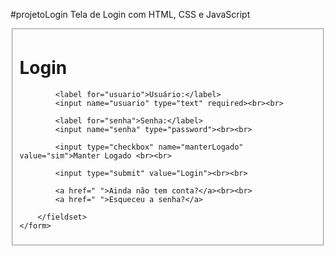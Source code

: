  #projetoLogin
 Tela de Login com HTML, CSS e JavaScript
<!DOCTYPE html>
<html lang="en">
<head>
    <meta charset="UTF-8">
    <meta name="viewport" content="width=device-width, initial-scale=1.0">
    <title>Formulário de Login</title>
</head>
<body>
    <form action="*php" method="post">
        <fieldset>
            <h1>Login</h1>

            <label for="usuario">Usuário:</label>
            <input name="usuario" type="text" required><br><br>

            <label for="senha">Senha:</label>
            <input name="senha" type="password"><br><br>

            <input type="checkbox" name="manterLogado" value="sim">Manter Logado <br><br>

            <input type="submit" value="Login"><br><br>

            <a href=" ">Ainda não tem conta?</a><br><br>
            <a href=" ">Esqueceu a senha?</a>

        </fieldset>
    </form>
</body>
</html>
